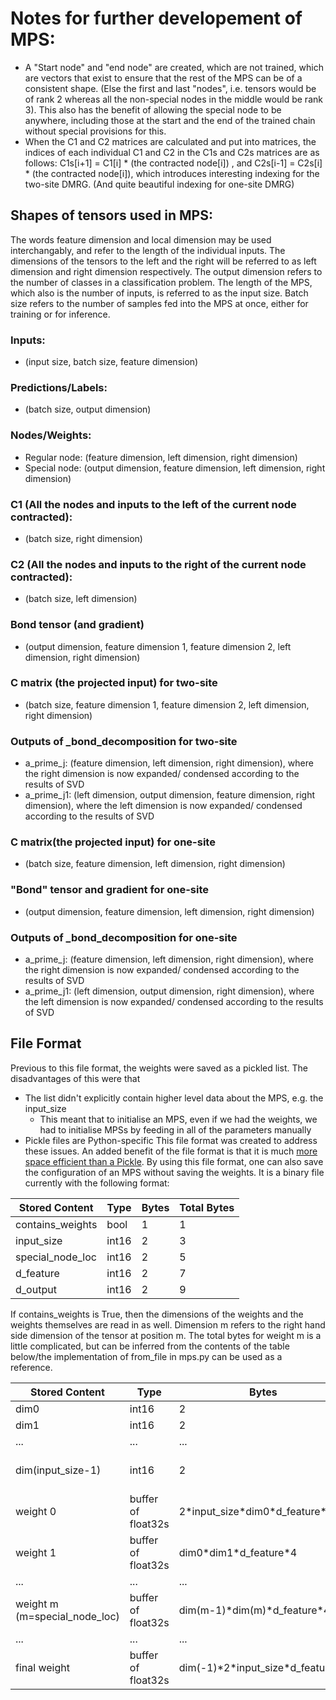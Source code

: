 # Notes for further developement of MPS:
* A "Start node" and "end node" are created, which are not trained, which are vectors that exist to ensure that the rest of the MPS can be of a consistent shape. (Else the first and last "nodes", i.e. tensors would be of rank 2 whereas all the non-special nodes in the middle would be rank 3). This also has the benefit of allowing the special node to be anywhere, including those at the start and the end of the trained chain without special provisions for this.
* When the C1 and C2 matrices are calculated and put into matrices, the indices of each individual C1 and C2 in the C1s and C2s matrices are as follows: C1s\[i+1\] = C1\[i\] * (the contracted node\[i\]) , and C2s\[i-1\] = C2s\[i\] * (the contracted node\[i\]), which introduces interesting indexing for the two-site DMRG. (And quite beautiful indexing for one-site DMRG)

## Shapes of tensors used in MPS:
The words feature dimension and local dimension may be used interchangably, and refer to the length of the individual inputs. The dimensions of the tensors to the left and the right will be referred to as left dimension and right dimension respectively. The output dimension refers to the number of classes in a classification problem. The length of the MPS, which also is the number of inputs, is referred to as the input size. Batch size refers to the number of samples fed into the MPS at once, either for training or for inference.

### Inputs:
* (input size, batch size, feature dimension)

### Predictions/Labels:
* (batch size, output dimension)

### Nodes/Weights:
* Regular node: (feature dimension, left dimension, right dimension)
* Special node: (output dimension, feature dimension, left dimension, right dimension)

### C1 (All the nodes and inputs to the left of the current node contracted):
* (batch size, right dimension)

### C2 (All the nodes and inputs to the right of the current node contracted):
* (batch size, left dimension)

### Bond tensor (and gradient)
* (output dimension, feature dimension 1, feature dimension 2, left dimension, right dimension)

### C matrix (the projected input) for two-site
* (batch size, feature dimension 1, feature dimension 2, left dimension, right dimension)

### Outputs of \_bond_decomposition for two-site
* a_prime_j: (feature dimension, left dimension, right dimension), where the right dimension is now expanded/ condensed according to the results of SVD
* a_prime_j1: (left dimension, output dimension, feature dimension, right dimension), where the left dimension is now expanded/ condensed according to the results of SVD

### C matrix(the projected input) for one-site
* (batch size, feature dimension, left dimension, right dimension)

### "Bond" tensor and gradient for one-site
* (output dimension, feature dimension, left dimension, right dimension)

### Outputs of \_bond_decomposition for one-site
* a_prime_j: (feature dimension, left dimension, right dimension), where the right dimension is now expanded/ condensed according to the results of SVD
* a_prime_j1: (left dimension, output dimension, right dimension), where the left dimension is now expanded/ condensed according to the results of SVD

## File Format
Previous to this file format, the weights were saved as a pickled list. The disadvantages of this were that
* The list didn't explicitly contain higher level data about the MPS, e.g. the input_size
    - This meant that to initialise an MPS, even if we had the weights, we had to initialise MPSs by feeding in all of the parameters manually
* Pickle files are Python-specific
This file format was created to address these issues. An added benefit of the file format is that it is much [more space efficient than a Pickle](https://stackoverflow.com/questions/9619199/best-way-to-preserve-numpy-arrays-on-disk). By using this file format, one can also save the configuration of an MPS without saving the weights.
It is a binary file currently with the following format:

|Stored Content     |Type   |Bytes  |Total Bytes|
|-------------------|-------|-------|-----------|
|contains_weights   |bool   |1      |1          |
|input_size         |int16  |2      |3          |
|special_node_loc   |int16  |2      |5          |
|d_feature          |int16  |2      |7          |
|d_output           |int16  |2      |9          |

If contains_weights is True, then the dimensions of the weights and the weights themselves are read in as well. Dimension m refers to the right hand side dimension of the tensor at position m. The total bytes for weight m is a little complicated, but can be inferred from the contents of the table below/the implementation of from_file in mps.py can be used as a reference. 

|Stored Content     |Type               |Bytes      |Total Bytes|
|-------------------|-------------------|-----------|-----------|
|dim0               |int16              |2          |11         |
|dim1               |int16              |2          |13         |
|...                |...                |...        |...        |
|dim(input_size-1)  |int16              |2          |9 + (input_size-1)\*2|
|weight 0           |buffer of float32s |2\*input_size\*dim0\*d_feature\*4|...|
|weight 1           |buffer of float32s |dim0\*dim1\*d_feature\*4|...|
|...                |...                |...        |...        |
|weight m (m=special_node_loc)|buffer of float32s|dim(m-1)\*dim(m)\*d_feature\*4|...|
|...                |...                |...        |...        |
|final weight       |buffer of float32s |dim(-1)\*2\*input_size\*d_feature\*4|...|

